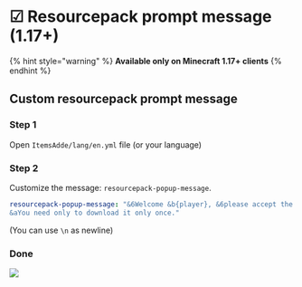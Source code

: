 # ☑ Resourcepack prompt message (1.17+)

{% hint style="warning" %}
**Available only on Minecraft 1.17+ clients**
{% endhint %}

## Custom resourcepack prompt message

### Step 1

Open `ItemsAdde/lang/en.yml` file (or your language)

### Step 2

Customize the message: `resourcepack-popup-message`.

```yaml
resourcepack-popup-message: "&6Welcome &b{player}, &6please accept the resourcepack to enjoy all the amazing features of our server.\n
&aYou need only to download it only once."
```

(You can use `\n` as newline)

### Done

![](../.gitbook/assets/image\_\(127\).png)
